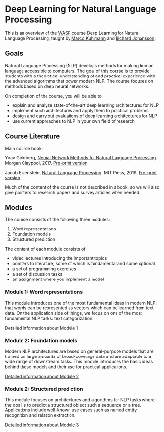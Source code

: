 # Deep Learning for Natural Language Processing

This is an overview of the [WASP](https://wasp-sweden.org/) course Deep Learning for Natural Language Processing, taught by [Marco Kuhlmann](https://www.ida.liu.se/~marku61/) and [Richard Johansson](http://www.cse.chalmers.se/~richajo/).

## Goals

Natural Language Processing (NLP) develops methods for making human language accessible to computers. The goal of this course is to provide students with a theoretical understanding of and practical experience with the advanced algorithms that power modern NLP. The course focuses on methods based on deep neural networks.

On completion of the course, you will be able to

* explain and analyze state-of-the-art deep learning architectures for NLP
* implement such architectures and apply them to practical problems
* design and carry out evaluations of deep learning architectures for NLP
* use current approaches to NLP in your own field of research

## Course Literature

Main course book:

Yoav Goldberg, [Neural Network Methods for Natural Language Processing](https://www.morganclaypool.com/doi/abs/10.2200/S00762ED1V01Y201703HLT037). Morgan Claypool, 2017. [Pre-print version](https://arxiv.org/abs/1510.00726)

Jacob Eisenstein, [Natural Language Processing](https://mitpress.mit.edu/books/introduction-natural-language-processing). MIT Press, 2019. [Pre-print version](https://github.com/jacobeisenstein/gt-nlp-class/blob/master/notes/eisenstein-nlp-notes.pdf)

Much of the content of the course is not described in a book, so we will also give pointers to research papers and survey articles when needed.

## Modules

The course consists of the following three modules:

1. Word representations
2. Foundation models
3. Structured prediction

The content of each module consists of
* video lectures introducing the important topics
* pointers to literature, some of which is fundamental and some optional
* a set of programming exercises
* a set of discussion tasks
* an assignment where you implement a model

### Module 1: Word representations

This module introduces one of the most fundamental ideas in modern NLP: that words can be represented as vectors which can be learned from text data. On the application side of things, we focus on one of the most fundamental NLP tasks: text categorization.

[Detailed information about Module 1](module1.md)

### Module 2: Foundation models

Modern NLP architectures are based on general-purpose models that are trained on large amounts of broad-coverage data and are adaptable to a wide range of downstream tasks. This module introduces the basic ideas behind these models and their use for practical applications.

[Detailed information about Module 2](module2.md)

### Module 2: Structured prediction

This module focuses on architectures and algorithms for NLP tasks where the goal is to predict a structured object such a sequence or a tree. Applications include well-known use cases such as named entity recognition and relation extraction.

[Detailed information about Module 3](module3.md)
